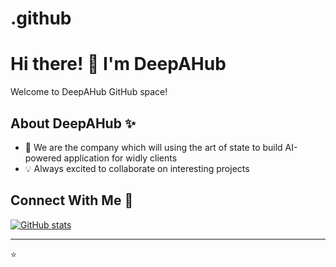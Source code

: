 # .github

# Hi there! 👋 I'm DeepAHub

Welcome to DeepAHub GitHub space! 

## About DeepAHub ✨
- 🔭 We are the company which will using the art of state to build AI-powered application for widly clients
- 💡 Always excited to collaborate on interesting projects


## Connect With Me 🤝
<!-- Add your professional social links here -->

[![GitHub stats](https://github-readme-stats.vercel.app/api?username=deepahub&show_icons=true&theme=radical)](https://github.com/deepahub)

---
⭐️ 